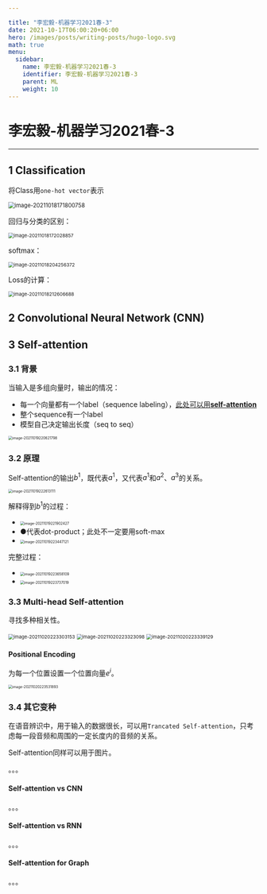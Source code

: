```yaml
---

title: "李宏毅-机器学习2021春-3"
date: 2021-10-17T06:00:20+06:00
hero: /images/posts/writing-posts/hugo-logo.svg
math: true
menu:
  sidebar:
    name: 李宏毅-机器学习2021春-3
    identifier: 李宏毅-机器学习2021春-3
    parent: ML
    weight: 10
---
```


# 李宏毅-机器学习2021春-3

---

## 1 Classification

将Class用`one-hot vector`表示

<img src="/images/posts/ML/image-20211018171800758.png" alt="image-20211018171800758" style="zoom:80%;" /> 

回归与分类的区别：

<img src="/images/posts/ML/image-20211018172028857.png" alt="image-20211018172028857" style="zoom:67%;" /> 

softmax：

<img src="/images/posts/ML/image-20211018204256372.png" alt="image-20211018204256372" style="zoom:67%;" /> 

Loss的计算：

<img src="/images/posts/ML/image-20211018212606688.png" alt="image-20211018212606688" style="zoom:67%;" /> 

## 2 Convolutional Neural Network (CNN)





## 3 Self-attention

### 3.1 背景

当输入是多组向量时，输出的情况：

* 每一个向量都有一个label（sequence labeling），<u>此处可以用**self-attention**</u>
* 整个sequence有一个label
* 模型自己决定输出长度（seq to seq）

<img src="/images/posts/ML/image-20211019220621798.png" alt="image-20211019220621798" style="zoom:50%;" /> 

### 3.2 原理

Self-attention的输出$b^1$，既代表$a^1$，又代表$a^1$和$a^2$、$a^3$的关系。

<img src="/images/posts/ML/image-20211019222613111.png" alt="image-20211019222613111" style="zoom:50%;" /> 

解释得到$b^1$的过程：

* <img src="/images/posts/ML/image-20211019221902427.png" alt="image-20211019221902427" style="zoom:50%;" /> 
*  ●代表dot-product；此处不一定要用soft-max
* <img src="/images/posts/ML/image-20211019223447121.png" alt="image-20211019223447121" style="zoom:50%;" /> 

完整过程：

* <img src="/images/posts/ML/image-20211019223658109.png" alt="image-20211019223658109" style="zoom:50%;" /> 
* <img src="/images/posts/ML/image-20211019223737019.png" alt="image-20211019223737019" style="zoom:50%;" /> 

### 3.3 Multi-head Self-attention

寻找多种相关性。

<img src="/images/posts/ML/image-20211020223303153.png" alt="image-20211020223303153" style="zoom:67%;" /> 

<img src="/images/posts/ML/image-20211020223323098.png" alt="image-20211020223323098" style="zoom:67%;" /> 

<img src="/images/posts/ML/image-20211020223339129.png" alt="image-20211020223339129" style="zoom:67%;" /> 

#### Positional Encoding

为每一个位置设置一个位置向量$e^i$。

<img src="/images/posts/ML/image-20211020223531893.png" alt="image-20211020223531893" style="zoom:50%;" /> 

### 3.4 其它变种

在语音辨识中，用于输入的数据很长，可以用`Trancated Self-attention`，只考虑每一段音频和周围的一定长度内的音频的关系。

Self-attention同样可以用于图片。

。。。

#### Self-attention vs CNN

。。。

#### Self-attention vs RNN

。。。

#### Self-attention for Graph

。。。







